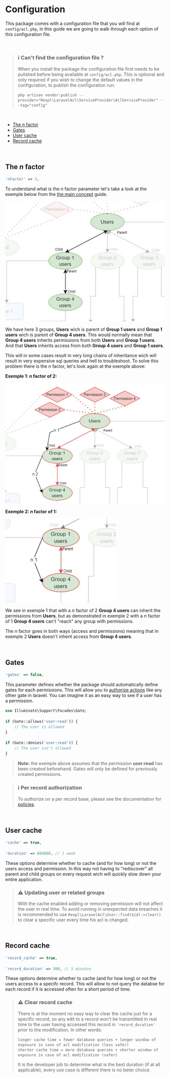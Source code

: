 # Configuration

This package comes with a configuration file that you will find at `config/acl.php`, in this guide we are going to walk through each option of this configuration file.

<br/>

> ### :information_source: Can't find the configuration file ?
> When you install the package the configuration file first needs to be pulished before being available at `config/acl.php`. This is optional and only required if you wish to change the default values in the configuration, to publish the configuration run:
> ```
> php artisan vendor:publish --provider="Rexpl\LaravelAcl\ServiceProvider\AclServiceProvider" --tag="config"
> ```

<br/>

- [The *n* factor](#the-n-factor)
- [Gates](#gates)
- [User cache](#user-cache)
- [Record cache](#record-cache)

<br/>

## The *n* factor

``` php
'nFactor' => 3,
```

To understand what is the *n* factor parameter let's take a look at the exemple below from the [the main concept](/docs/exemples/main-exemple.md) guide.

![exemple](/docs/img/config/exemple-configuration-1.jpg)

We have here 3 groups, **Users** wich is parent of **Group 1 users** and **Group 1 users** wich is parent of **Group 4 users**. This would normally mean that **Group 4 users** inherits permissions from both **Users** and **Group 1 users**. And that **Users** inherits access from both **Group 4 users** and **Group 1 users**.

This will in some cases result in very long chains of inheritance wich will result in very expensive sql queries and hell to troubleshoot. To solve this problem there is the *n* factor, let's look again at the exemple above:

**Exemple 1: *n* factor of 2:**

![exemple](/docs/img/config/exemple-configuration-2.jpg)

**Exemple 2: *n* factor of 1:**

![exemple](/docs/img/config/exemple-configuration-3.jpg)

We see in exemple 1 that with a *n* factor of 2 **Group 4 users** can inherit the permissions from **Users**, but as demonstrated in exemple 2 with a *n* factor of 1 **Group 4 users** can't "reach" any group with permissions.

The *n* factor goes in both ways (access and permissions) meaning that in exemple 2 **Users** doesn't inherit access from **Group 4 users**.

<br/>

## Gates

``` php
'gates' => false,
```

This parameter defines whether the package should automatically define gates for each permissions. This will allow you to [authorize actions](https://laravel.com/docs/9.x/authorization#authorizing-actions-via-gates)  like any other gate in laravel. You can imagine it as an easy way to see if a user has a permission.

``` php
use Illuminate\Support\Facades\Gate;

if (Gate::allows('user:read')) {
    // The user is allowed
}
 
if (Gate::denies('user:read')) {
    // The user isn't allowed
}
```

> **Note:** the exemple above assumes that the permission **user:read** has been created beforehand. Gates will only be defined for previously created permissions.

> ### :information_source: Per record authorization
> To authorize on a per record base, please see the documentation for [policies](/docs/classes/policy.md).

<br/>

## User cache

``` php
'cache' => true,

'duration' => 604800, // 1 week
```

These options determine whether to cache (and for how long) or not the users access and permission. In this way not having to "rediscover" all parent and child groups on every request wich will quickly slow down your entire application.

> ### :warning: Updating user or related groups
> With the cache enabled adding or removing permission will not affect the user in real time. To avoid running in unexpected data breaches it is recommended to use `Rexpl\LaravelAcl\User::find($id)->clear()` to clear a specific user every time his acl is changed.

<br/>

## Record cache

``` php
'record_cache' => true,

'record_duration' => 300, // 5 minutes
```

These options determine whether to cache (and for how long) or not the users access to a specifc record. This will allow to not query the databse for each record if it is accessed often for a short period of time.

> ### :warning: Clear record cache
> There is at the moment no easy way to clear the cache just for a specific record, so any edit to a record won't be transmitted in real time to the user having accessed this record in `'record_duration'` prior to the modification. In other words:
> ```
> longer cache time = fewer database queries + longer window of exposure in case of acl modification (less safer)
> shorter cache time = more database queries + shorter window of exposure in case of acl modification (safer)
> ```
> It is the developer job to determine what is the best duration (if at all applicable), every use case is different there is no beter choice.